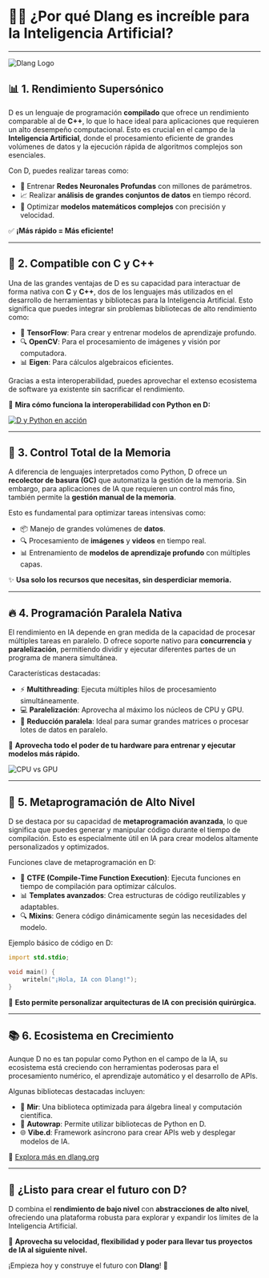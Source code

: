 # 🧠🚀 ¿Por qué **Dlang** es increíble para la **Inteligencia Artificial**?

---

![Dlang Logo](https://dlang.org/images/dlogo-small.png)

## 📊 **1. Rendimiento Supersónico**

D es un lenguaje de programación **compilado** que ofrece un rendimiento comparable al de **C++**, lo que lo hace ideal para aplicaciones que requieren un alto desempeño computacional. Esto es crucial en el campo de la **Inteligencia Artificial**, donde el procesamiento eficiente de grandes volúmenes de datos y la ejecución rápida de algoritmos complejos son esenciales.

Con D, puedes realizar tareas como:

- 🤖 Entrenar **Redes Neuronales Profundas** con millones de parámetros.
- 📈 Realizar **análisis de grandes conjuntos de datos** en tiempo récord.
- 🎯 Optimizar **modelos matemáticos complejos** con precisión y velocidad.

✅ **¡Más rápido = Más eficiente!**

---

## 🔌 **2. Compatible con C y C++**

Una de las grandes ventajas de D es su capacidad para interactuar de forma nativa con **C** y **C++**, dos de los lenguajes más utilizados en el desarrollo de herramientas y bibliotecas para la Inteligencia Artificial. Esto significa que puedes integrar sin problemas bibliotecas de alto rendimiento como:

- 🧠 **TensorFlow**: Para crear y entrenar modelos de aprendizaje profundo.
- 🔍 **OpenCV**: Para el procesamiento de imágenes y visión por computadora.
- 📊 **Eigen**: Para cálculos algebraicos eficientes.

Gracias a esta interoperabilidad, puedes aprovechar el extenso ecosistema de software ya existente sin sacrificar el rendimiento.

🎥 **Mira cómo funciona la interoperabilidad con Python en D:**

[![D y Python en acción](https://img.youtube.com/vi/N2gDgP1etJM/0.jpg)](https://www.youtube.com/watch?v=N2gDgP1etJM)

---

## 🧹 **3. Control Total de la Memoria**

A diferencia de lenguajes interpretados como Python, D ofrece un **recolector de basura (GC)** que automatiza la gestión de la memoria. Sin embargo, para aplicaciones de IA que requieren un control más fino, también permite la **gestión manual de la memoria**.

Esto es fundamental para optimizar tareas intensivas como:

- 📦 Manejo de grandes volúmenes de **datos**.
- 🔍 Procesamiento de **imágenes** y **videos** en tiempo real.
- 📊 Entrenamiento de **modelos de aprendizaje profundo** con múltiples capas.

✨ **Usa solo los recursos que necesitas, sin desperdiciar memoria.**

---

## 🔥 **4. Programación Paralela Nativa**

El rendimiento en IA depende en gran medida de la capacidad de procesar múltiples tareas en paralelo. D ofrece soporte nativo para **concurrencia** y **paralelización**, permitiendo dividir y ejecutar diferentes partes de un programa de manera simultánea.

Características destacadas:

- ⚡ **Multithreading**: Ejecuta múltiples hilos de procesamiento simultáneamente.
- 💻 **Paralelización**: Aprovecha al máximo los núcleos de CPU y GPU.
- 🔬 **Reducción paralela**: Ideal para sumar grandes matrices o procesar lotes de datos en paralelo.

🚀 **Aprovecha todo el poder de tu hardware para entrenar y ejecutar modelos más rápido.**

![CPU vs GPU](https://miro.medium.com/max/1400/1*AnmEIdGuV4xU8Zch_7YjQ.png)

---

## 📐 **5. Metaprogramación de Alto Nivel**

D se destaca por su capacidad de **metaprogramación avanzada**, lo que significa que puedes generar y manipular código durante el tiempo de compilación. Esto es especialmente útil en IA para crear modelos altamente personalizados y optimizados.

Funciones clave de metaprogramación en D:

- 🧬 **CTFE (Compile-Time Function Execution)**: Ejecuta funciones en tiempo de compilación para optimizar cálculos.
- 📊 **Templates avanzados**: Crea estructuras de código reutilizables y adaptables.
- 🔍 **Mixins**: Genera código dinámicamente según las necesidades del modelo.

Ejemplo básico de código en D:

```d
import std.stdio;

void main() {
    writeln("¡Hola, IA con Dlang!");
}
```

📌 **Esto permite personalizar arquitecturas de IA con precisión quirúrgica.**

---

## 📚 **6. Ecosistema en Crecimiento**

Aunque D no es tan popular como Python en el campo de la IA, su ecosistema está creciendo con herramientas poderosas para el procesamiento numérico, el aprendizaje automático y el desarrollo de APIs.

Algunas bibliotecas destacadas incluyen:

- 🧮 **Mir**: Una biblioteca optimizada para álgebra lineal y computación científica.
- 🔗 **Autowrap**: Permite utilizar bibliotecas de Python en D.
- 🌐 **Vibe.d**: Framework asíncrono para crear APIs web y desplegar modelos de IA.

🔗 [Explora más en dlang.org](https://dlang.org/)

---

## 🌟 **¿Listo para crear el futuro con D?**

D combina el **rendimiento de bajo nivel** con **abstracciones de alto nivel**, ofreciendo una plataforma robusta para explorar y expandir los límites de la Inteligencia Artificial.

🎉 **Aprovecha su velocidad, flexibilidad y poder para llevar tus proyectos de IA al siguiente nivel.**

¡Empieza hoy y construye el futuro con **Dlang**! 🚀


